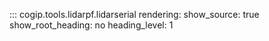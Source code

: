 ::: cogip.tools.lidarpf.lidarserial
    rendering:
      show_source: true
      show_root_heading: no
      heading_level: 1
